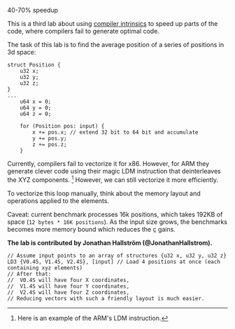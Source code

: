 40-70% speedup

This is a third lab about using [compiler intrinsics](https://en.wikipedia.org/wiki/Intrinsic_function) to speed up parts of the code, where compilers fail to generate optimal code.

The task of this lab is to find the average position of a series of positions in 3d space:
```
struct Position {
    u32 x;
    u32 y;
    u32 z;
}
...
    u64 x = 0;
    u64 y = 0;
    u64 z = 0;

    for (Position pos: input) {
        x += pos.x; // extend 32 bit to 64 bit and accumulate
        y += pos.y;
        z += pos.z;
    }
```

Currently, compilers fail to vectorize it for x86. However, for ARM they generate clever code using their magic LDM instruction that deinterleaves the XYZ components. [^1] However, we can still vectorize it more efficiently.

To vectorize this loop manually, think about the memory layout and operations applied to the elements.

Caveat: current benchmark processes 16k positions, which takes 192KB of space (`12 bytes * 16K positions`). As the input size grows, the benchmarks becomes more memory bound which reduces the ç gains. 

**The lab is contributed by Jonathan Hallström (@JonathanHallstrom).**

[^1]: Here is an example of the ARM's LDM instruction.
```
// Assume input points to an array of structures {u32 x, u32 y, u32 z}
LD3 {V0.4S, V1.4S, V2.4S}, [input] // Load 4 positions at once (each containing xyz elements) 
// After that:
//  V0.4S will have four X coordinates,
//  V1.4S will have four Y coordinates,
//  V2.4S will have four Z coordinates,
// Reducing vectors with such a friendly layout is much easier.
```